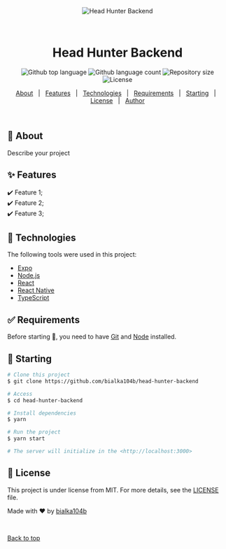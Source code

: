 <div align="center" id="top"> 
  <img src="./.github/app.gif" alt="Head Hunter Backend" />

  &#xa0;

  <!-- <a href="https://headhunterbackend.netlify.app">Demo</a> -->
</div>

<h1 align="center">Head Hunter Backend</h1>

<p align="center">
  <img alt="Github top language" src="https://img.shields.io/github/languages/top/bialka104b/head-hunter-backend?color=56BEB8">

  <img alt="Github language count" src="https://img.shields.io/github/languages/count/bialka104b/head-hunter-backend?color=56BEB8">

  <img alt="Repository size" src="https://img.shields.io/github/repo-size/bialka104b/head-hunter-backend?color=56BEB8">

  <img alt="License" src="https://img.shields.io/github/license/bialka104b/head-hunter-backend?color=56BEB8">

  <!-- <img alt="Github issues" src="https://img.shields.io/github/issues/bialka104b/head-hunter-backend?color=56BEB8" /> -->

  <!-- <img alt="Github forks" src="https://img.shields.io/github/forks/bialka104b/head-hunter-backend?color=56BEB8" /> -->

  <!-- <img alt="Github stars" src="https://img.shields.io/github/stars/bialka104b/head-hunter-backend?color=56BEB8" /> -->
</p>

<!-- Status -->

<!-- <h4 align="center"> 
	🚧  Head Hunter Backend 🚀 Under construction...  🚧
</h4> 

<hr> -->

<p align="center">
  <a href="#dart-about">About</a> &#xa0; | &#xa0; 
  <a href="#sparkles-features">Features</a> &#xa0; | &#xa0;
  <a href="#rocket-technologies">Technologies</a> &#xa0; | &#xa0;
  <a href="#white_check_mark-requirements">Requirements</a> &#xa0; | &#xa0;
  <a href="#checkered_flag-starting">Starting</a> &#xa0; | &#xa0;
  <a href="#memo-license">License</a> &#xa0; | &#xa0;
  <a href="https://github.com/bialka104b" target="_blank">Author</a>
</p>

<br>

## :dart: About ##

Describe your project

## :sparkles: Features ##

:heavy_check_mark: Feature 1;\
:heavy_check_mark: Feature 2;\
:heavy_check_mark: Feature 3;

## :rocket: Technologies ##

The following tools were used in this project:

- [Expo](https://expo.io/)
- [Node.js](https://nodejs.org/en/)
- [React](https://pt-br.reactjs.org/)
- [React Native](https://reactnative.dev/)
- [TypeScript](https://www.typescriptlang.org/)

## :white_check_mark: Requirements ##

Before starting :checkered_flag:, you need to have [Git](https://git-scm.com) and [Node](https://nodejs.org/en/) installed.

## :checkered_flag: Starting ##

```bash
# Clone this project
$ git clone https://github.com/bialka104b/head-hunter-backend

# Access
$ cd head-hunter-backend

# Install dependencies
$ yarn

# Run the project
$ yarn start

# The server will initialize in the <http://localhost:3000>
```

## :memo: License ##

This project is under license from MIT. For more details, see the [LICENSE](LICENSE.md) file.


Made with :heart: by <a href="https://github.com/bialka104b" target="_blank">bialka104b</a>

&#xa0;

<a href="#top">Back to top</a>
